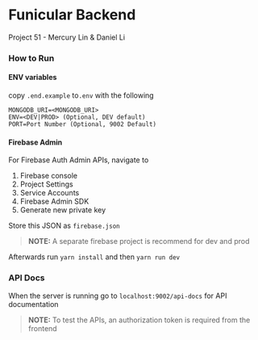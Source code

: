 # Funicular Backend
Project 51 - Mercury Lin & Daniel Li

### How to Run
#### ENV variables
copy `.end.example` to`.env` with the following 
```
MONGODB_URI=<MONGODB_URI>
ENV=<DEV|PROD> (Optional, DEV default)
PORT=Port Number (Optional, 9002 Default)
```

#### Firebase Admin
For Firebase Auth Admin APIs, navigate to 
1. Firebase console 
2. Project Settings
3. Service Accounts
4. Firebase Admin SDK
5. Generate new private key

Store this JSON as `firebase.json`
> **NOTE:** A separate firebase project is recommend for dev and prod

Afterwards run `yarn install` and then `yarn run dev`

### API Docs
When the server is running go to `localhost:9002/api-docs` for API documentation

> **NOTE:** To test the APIs, an authorization token is required from the frontend
